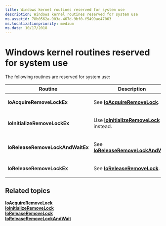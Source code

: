 ```yaml
---
title: Windows kernel routines reserved for system use
description: Windows kernel routines reserved for system use
ms.assetid: 78b0562a-903a-467d-9bf0-f5499ae47063
ms.localizationpriority: medium
ms.date: 10/17/2018
---
```


# Windows kernel routines reserved for system use


The following routines are reserved for system use:

<table>
<colgroup>
<col width="50%" />
<col width="50%" />
</colgroup>
<thead>
<tr class="header">
<th>Routine</th>
<th>Description</th>
</tr>
</thead>
<tbody>
<tr class="odd">
<td><strong>IoAcquireRemoveLockEx</strong></td>
<td><p>See <a href="https://msdn.microsoft.com/library/windows/hardware/ff548204" data-raw-source="[&lt;strong&gt;IoAcquireRemoveLock&lt;/strong&gt;](https://msdn.microsoft.com/library/windows/hardware/ff548204)"><strong>IoAcquireRemoveLock</strong></a>.</p></td>
</tr>
<tr class="even">
<td><strong>IoInitializeRemoveLockEx</strong></td>
<td><p>Use <a href="https://msdn.microsoft.com/library/windows/hardware/ff549324" data-raw-source="[&lt;strong&gt;IoInitializeRemoveLock&lt;/strong&gt;](https://msdn.microsoft.com/library/windows/hardware/ff549324)"><strong>IoInitializeRemoveLock</strong></a> instead.</p></td>
</tr>
<tr class="odd">
<td><strong>IoReleaseRemoveLockAndWaitEx</strong></td>
<td><p>See <a href="https://msdn.microsoft.com/library/windows/hardware/ff549567" data-raw-source="[&lt;strong&gt;IoReleaseRemoveLockAndWait&lt;/strong&gt;](https://msdn.microsoft.com/library/windows/hardware/ff549567)"><strong>IoReleaseRemoveLockAndWait</strong></a>.</p></td>
</tr>
<tr class="even">
<td><strong>IoReleaseRemoveLockEx</strong></td>
<td><p>See <a href="https://msdn.microsoft.com/library/windows/hardware/ff549560" data-raw-source="[&lt;strong&gt;IoReleaseRemoveLock&lt;/strong&gt;](https://msdn.microsoft.com/library/windows/hardware/ff549560)"><strong>IoReleaseRemoveLock</strong></a>.</p></td>
</tr>
</tbody>
</table>

 

## Related topics
[**IoAcquireRemoveLock**](https://msdn.microsoft.com/library/windows/hardware/ff548204)  
[**IoInitializeRemoveLock**](https://msdn.microsoft.com/library/windows/hardware/ff549324)  
[**IoReleaseRemoveLock**](https://msdn.microsoft.com/library/windows/hardware/ff549560)  
[**IoReleaseRemoveLockAndWait**](https://msdn.microsoft.com/library/windows/hardware/ff549567)  



